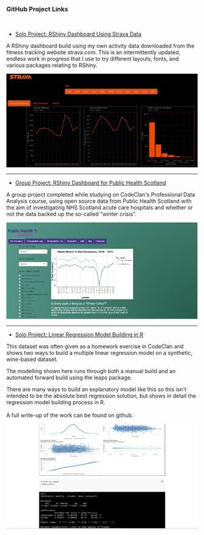 <!-- ## Portfolio

---

<!--### Category Name 1

[CodeClan "Dirty Data" R coding](/sample_page)
<img src="images/dummy_thumbnail.jpg?raw=true"/>

---
[Project 2 Title](/pdf/sample_presentation.pdf)
<img src="images/dummy_thumbnail.jpg?raw=true"/>

---
[Project 3 Title](http://example.com/)
<img src="images/dummy_thumbnail.jpg?raw=true"/>

---
-->
### GitHub Project Links

<br>

- [Solo Project: RShiny Dashboard Using Strava Data](https://colsco.shinyapps.io/strava_refurb/)
<p>
A RShiny dashboard build using my own activity data downloaded from the 
fitness tracking website strava.com.  This is an intermittently updated, endless
work in progress that I use to try different layouts, fonts, and various 
packages relating to RShiny.

</p>
<a href="https://colsco.shinyapps.io/strava_refurb/"><img src="images/strava_refurb.png?raw=true"/></a>
<br>
<hr>

<!--

This was removed due to the archival of necessary packages like FitFileR and rgdal.

- [Solo Project: Geospatial Data Handling from .gpx  and .fit Files in R](https://github.com/colsco/cc_gpx_fit#readme)
<p>
Being a keen cyclist with several years' worth of ride data I thought it would 
be interesting to be able to map rides from .gpx files including adding some 
representation of the route elevation.

This was achieved using the plotKML and leaflet packages to plot the route
in the latitude/longitude space, then using the Leaflet.hotline javascript
plug-in for R to use colour to represent the elevation at any given point.  
<br>
<br>
A full write-up of the work can be found on github. 
<a href="https://github.com/colsco/cc_gpx_fit#readme/"></a>

</p>
<a href="https://github.com/colsco/cc_gpx_fit#readme"><img src="images/gpx_fit.png?raw=true"/></a>
<br>
<hr>

<!-- 
<br>
- [Solo Homework Project: RShiny Dashboard for Console Games Sales](https://github.com/colsco/codeclan_homework_ColinS/tree/main/week_05/weekend_shiny_homework2)
<p>
A solo RShiny dashboard build set as a homework task in CodeClan's Professional
Data Analysis course.
</p>
<a href="https://github.com/colsco/codeclan_homework_ColinS/tree/main/week_05/weekend_shiny_homework2"><img src="images/games_shiny.jpg?raw=true"/></a>
<br>
-->

- [Group Project: RShiny Dashboard for Public Health Scotland](https://colsco.shinyapps.io/phs_rshiny_dashboard_project_group4/)
<p>
A group project completed while studying on CodeClan's Professional Data Analysis
course, using open source data from Public Health Scotland with the aim of 
investigating NHS Scotland acute care hospitals and whether or not the data 
backed up the so-called "winter crisis".
</p>
<a href="https://colsco.shinyapps.io/phs_rshiny_dashboard_project_group4/"><img src="images/shiny_dashboard.jpg?raw=true"/></a>
<br>
<hr>

- [Solo Project: Linear Regression Model Building in R](https://github.com/colsco/wine_regression/blob/main/README.md)
<p>
This dataset was often given as a homework exercise in CodeClan and shows two 
ways to build a multiple linear regression model on a synthetic, wine-based 
dataset.

The modelling shown here runs through both a manual build and an automated
forward build using the leaps package.

There are many ways to build an explanatory model like this so this isn't 
intended to be the absolute best regression solution, but shows in detail the 
regression model building process in R.
<br>
<br>
A full write-up of the work can be found on github.

<a href="https://github.com/colsco/wine_regression/blob/main/README.md"></a>

</p>
<a href="https://github.com/colsco/wine_regression/blob/main/README.md"><img src="images/wine_regression.png?raw=true"/></a>
<br>
<br>

<!--
- [CodeClan Final Project: R Coding](https://github.com/colsco/CodeClan_Final_Project)
 <p>
 The final CodeClan project was designed as an exercise for each individual to
 work alone to carry out an end-to-end data project. This allowed the freedom to
 consolidate and expand upon what had been taught during the course.
 
 After analysis the findings had to be presented using slides and a written
 markdown report with appropriate documentation of data source, quality and ethics.
 
 The project was written entirely in R using RStudio, with plots generated in
 ggplot.
 
 The data for this project was donated by Deloitte and comes from the Equifax 
 Ignite Direct open source data platform.
 </p>
 <a href="https://github.com/colsco/CodeClan_Final_Project"><img src="images/final_project.jpg?raw=true"/></a>
 <br>
 <br>
 - [CodeClan "Dirty Data" R coding](https://github.com/colsco/dirty_data_codeclan_project_colin_scotland)
 <p>
 Another earlier CodeClan exercise, this time with the sole aim of using R to tidy some
 dirty data.
 </p>
 <a href="https://github.com/colsco/dirty_data_codeclan_project_colin_scotland"><img src="images/dirty_data.jpg?raw=true"/></a>
 <br>
 <br>

---



-->


<!-- Remove above link if you don't want to attibute -->
